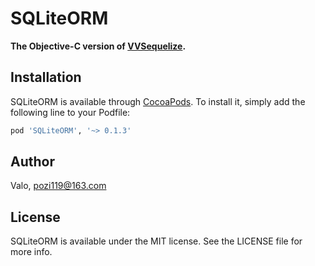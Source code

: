 # SQLiteORM
**The Objective-C version of [VVSequelize](https://github.com/pozi119/VVSequelize).**

## Installation

SQLiteORM is available through [CocoaPods](https://cocoapods.org). To install
it, simply add the following line to your Podfile:

```ruby
pod 'SQLiteORM', '~> 0.1.3'
```

## Author

Valo, pozi119@163.com

## License

SQLiteORM is available under the MIT license. See the LICENSE file for more info.
